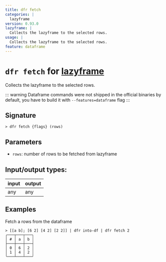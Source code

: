 ```yaml
---
title: dfr fetch
categories: |
  lazyframe
version: 0.93.0
lazyframe: |
  Collects the lazyframe to the selected rows.
usage: |
  Collects the lazyframe to the selected rows.
feature: dataframe
---
```

<!-- This file is automatically generated. Please edit the command in https://github.com/nushell/nushell instead. -->

# `dfr fetch` for [lazyframe](/commands/categories/lazyframe.md)

<div class='command-title'>Collects the lazyframe to the selected rows.</div>

::: warning
Dataframe commands were not shipped in the official binaries by default, you have to build it with `--features=dataframe` flag
:::

## Signature

```> dfr fetch {flags} (rows)```

## Parameters

 -  `rows`: number of rows to be fetched from lazyframe


## Input/output types:

| input | output |
| ----- | ------ |
| any   | any    |

## Examples

Fetch a rows from the dataframe
```nu
> [[a b]; [6 2] [4 2] [2 2]] | dfr into-df | dfr fetch 2
╭───┬───┬───╮
│ # │ a │ b │
├───┼───┼───┤
│ 0 │ 6 │ 2 │
│ 1 │ 4 │ 2 │
╰───┴───┴───╯

```
